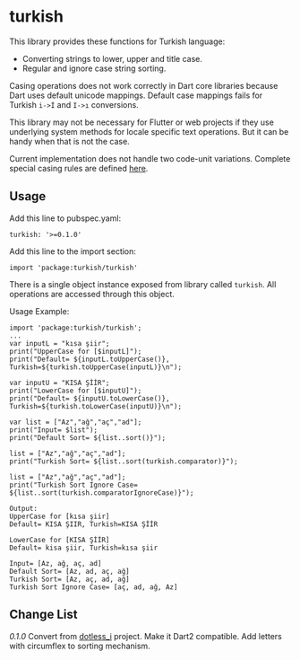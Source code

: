turkish
=========

This library provides these functions for Turkish language:

- Converting strings to lower, upper and title case. 
- Regular and ignore case string sorting.

Casing operations does not work correctly in Dart core libraries because Dart uses default unicode mappings.
Default case mappings fails for Turkish `i->İ` and `I->ı` conversions.

This library may not be necessary for Flutter or web projects if they use underlying system methods for locale specific text operations.
But it can be handy when that is not the case.  

Current implementation does not handle two code-unit variations. Complete special casing rules are defined [here](https://unicode.org/Public/UNIDATA/SpecialCasing.txt).  

## Usage

Add this line to pubspec.yaml:

    turkish: '>=0.1.0'

Add this line to the import section:
    
    import 'package:turkish/turkish'

There is a single object instance exposed from library called `turkish`. All operations are accessed through this object. 

Usage Example:  

	import 'package:turkish/turkish';
	...
	var inputL = "kısa şiir";
	print("UpperCase for [$inputL]");
	print("Default= ${inputL.toUpperCase()}, Turkish=${turkish.toUpperCase(inputL)}\n");

	var inputU = "KISA ŞİİR";
	print("LowerCase for [$inputU]");
	print("Default= ${inputU.toLowerCase()}, Turkish=${turkish.toLowerCase(inputU)}\n");

	var list = ["Az","ağ","aç","ad"];
	print("Input= $list");
	print("Default Sort= ${list..sort()}");

	list = ["Az","ağ","aç","ad"];
	print("Turkish Sort= ${list..sort(turkish.comparator)}");

	list = ["Az","ağ","aç","ad"];
	print("Turkish Sort Ignore Case= ${list..sort(turkish.comparatorIgnoreCase)}");

	Output:
	UpperCase for [kısa şiir]
	Default= KISA ŞIIR, Turkish=KISA ŞİİR

	LowerCase for [KISA ŞİİR]
	Default= kisa şiir, Turkish=kısa şiir

	Input= [Az, ağ, aç, ad]
	Default Sort= [Az, ad, aç, ağ]
	Turkish Sort= [Az, aç, ad, ağ]
	Turkish Sort Ignore Case= [aç, ad, ağ, Az]

## Change List

*0.1.0* Convert from [dotless_i](https://github.com/ahmetaa/dotless_i) project. 
Make it Dart2 compatible. Add letters with circumflex to sorting mechanism. 
